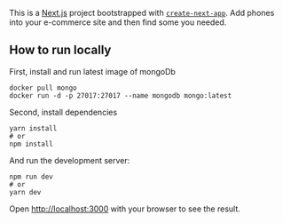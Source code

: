 This is a [Next.js](https://nextjs.org/) project bootstrapped with [`create-next-app`](https://github.com/vercel/next.js/tree/canary/packages/create-next-app). Add phones into your e-commerce site and then find some you needed.

## How to run locally

First, install and run latest image of mongoDb

```
docker pull mongo
docker run -d -p 27017:27017 --name mongodb mongo:latest
```

Second, install dependencies

```
yarn install
# or
npm install
```

And run the development server:

```
npm run dev
# or
yarn dev
```

Open [http://localhost:3000](http://localhost:3000) with your browser to see the result.
